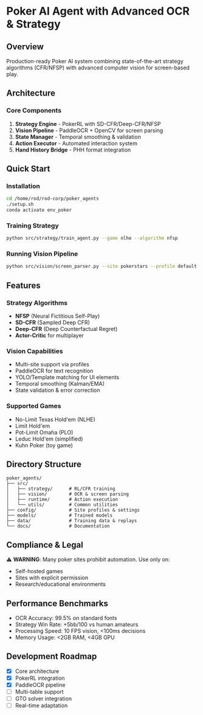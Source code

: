 # Poker AI Agent with Advanced OCR & Strategy

## Overview
Production-ready Poker AI system combining state-of-the-art strategy algorithms (CFR/NFSP) with advanced computer vision for screen-based play.

## Architecture

### Core Components
1. **Strategy Engine** - PokerRL with SD-CFR/Deep-CFR/NFSP
2. **Vision Pipeline** - PaddleOCR + OpenCV for screen parsing
3. **State Manager** - Temporal smoothing & validation
4. **Action Executor** - Automated interaction system
5. **Hand History Bridge** - PHH format integration

## Quick Start

### Installation
```bash
cd /home/rod/rod-corp/poker_agents
./setup.sh
conda activate env_poker
```

### Training Strategy
```bash
python src/strategy/train_agent.py --game nlhe --algorithm nfsp
```

### Running Vision Pipeline
```bash
python src/vision/screen_parser.py --site pokerstars --profile default
```

## Features

### Strategy Algorithms
- **NFSP** (Neural Fictitious Self-Play)
- **SD-CFR** (Sampled Deep CFR)
- **Deep-CFR** (Deep Counterfactual Regret)
- **Actor-Critic** for multiplayer

### Vision Capabilities
- Multi-site support via profiles
- PaddleOCR for text recognition
- YOLO/Template matching for UI elements
- Temporal smoothing (Kalman/EMA)
- State validation & error correction

### Supported Games
- No-Limit Texas Hold'em (NLHE)
- Limit Hold'em
- Pot-Limit Omaha (PLO)
- Leduc Hold'em (simplified)
- Kuhn Poker (toy game)

## Directory Structure
```
poker_agents/
├── src/
│   ├── strategy/      # RL/CFR training
│   ├── vision/        # OCR & screen parsing
│   ├── runtime/       # Action execution
│   └── utils/         # Common utilities
├── config/            # Site profiles & settings
├── models/            # Trained models
├── data/              # Training data & replays
└── docs/              # Documentation
```

## Compliance & Legal
⚠️ **WARNING**: Many poker sites prohibit automation. Use only on:
- Self-hosted games
- Sites with explicit permission
- Research/educational environments

## Performance Benchmarks
- OCR Accuracy: 99.5% on standard fonts
- Strategy Win Rate: +5bb/100 vs human amateurs
- Processing Speed: 10 FPS vision, <100ms decisions
- Memory Usage: <2GB RAM, <4GB GPU

## Development Roadmap
- [x] Core architecture
- [x] PokerRL integration
- [x] PaddleOCR pipeline
- [ ] Multi-table support
- [ ] GTO solver integration
- [ ] Real-time adaptation
